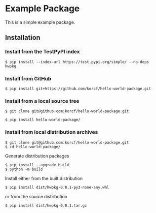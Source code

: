 # Example Package

This is a simple example package.

## Installation

### Install from the TestPyPI index

```
$ pip install --index-url https://test.pypi.org/simple/ --no-deps hwpkg
```

### Install from GitHub

```
$ pip install git+https://github.com/korcf/hello-world-package.git
```

### Install from a local source tree

```
$ git clone git@github.com:korcf/hello-world-package.git
```
```
$ pip install hello-world-package/
```

### Install from local distribution archives

```
$ git clone git@github.com:korcf/hello-world-package.git
$ cd hello-world-package/
```
Generate distribution packages
```
$ pip install --upgrade build
$ python -m build
```
Install either from the built distribution
```
$ pip install dist/hwpkg-0.0.1-py3-none-any.whl
```
or from the source distribution
```
$ pip install dist/hwpkg-0.0.1.tar.gz
```
